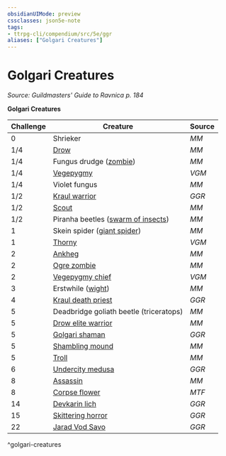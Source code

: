 ```yaml
---
obsidianUIMode: preview
cssclasses: json5e-note
tags:
- ttrpg-cli/compendium/src/5e/ggr
aliases: ["Golgari Creatures"]
---
```

# Golgari Creatures
*Source: Guildmasters' Guide to Ravnica p. 184* 

**Golgari Creatures**

| Challenge | Creature | Source |
|-----------|----------|--------|
| 0 | Shrieker | *MM* |
| 1/4 | [Drow](drow.md) | *MM* |
| 1/4 | Fungus drudge ([zombie](zombie-xphb.md)) | *MM* |
| 1/4 | [Vegepygmy](vegepygmy-mpmm.md) | *VGM* |
| 1/4 | Violet fungus | *MM* |
| 1/2 | [Kraul warrior](kraul-warrior-ggr.md) | *GGR* |
| 1/2 | [Scout](scout.md) | *MM* |
| 1/2 | Piranha beetles ([swarm of insects](swarm-of-insects.md)) | *MM* |
| 1 | Skein spider ([giant spider](giant-spider-xphb.md)) | *MM* |
| 1 | [Thorny](thorny-vegepygmy-mpmm.md) | *VGM* |
| 2 | [Ankheg](ankheg.md) | *MM* |
| 2 | [Ogre zombie](ogre-zombie.md) | *MM* |
| 2 | [Vegepygmy chief](vegepygmy-chief-mpmm.md) | *VGM* |
| 3 | Erstwhile ([wight](wight-xmm.md)) | *MM* |
| 4 | [Kraul death priest](kraul-death-priest-ggr.md) | *GGR* |
| 5 | Deadbridge goliath beetle (triceratops) | *MM* |
| 5 | [Drow elite warrior](drow-elite-warrior.md) | *MM* |
| 5 | [Golgari shaman](golgari-shaman-ggr.md) | *GGR* |
| 5 | [Shambling mound](shambling-mound.md) | *MM* |
| 5 | [Troll](troll.md) | *MM* |
| 6 | [Undercity medusa](undercity-medusa-ggr.md) | *GGR* |
| 8 | [Assassin](assassin.md) | *MM* |
| 8 | [Corpse flower](corpse-flower-mpmm.md) | *MTF* |
| 14 | [Devkarin lich](devkarin-lich-ggr.md) | *GGR* |
| 15 | [Skittering horror](skittering-horror-ggr.md) | *GGR* |
| 22 | [Jarad Vod Savo](jarad-vod-savo-ggr.md) | *GGR* |
^golgari-creatures